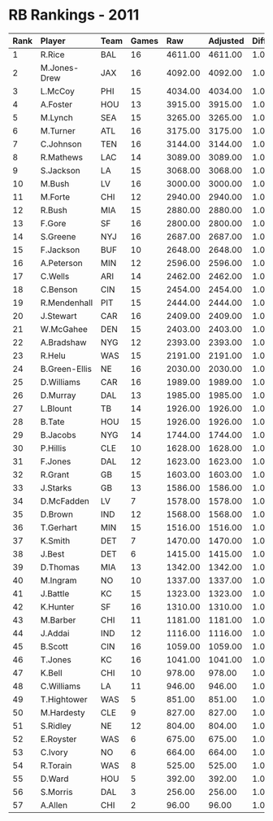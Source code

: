 # RB Rankings - 2011

| Rank | Player        | Team | Games | Raw     | Adjusted | Difficulty | Avg/Game | Typical | Consistency | Trend    |
| :----| :-------------| :----| :-----| :-------| :--------| :----------| :--------| :-------| :-----------| :--------|
| 1    | R.Rice        | BAL  | 16    | 4611.00 | 4611.00  | 1.000      | 288.19   | 312.50  | 10/0/6      | +55.5%   |
| 2    | M.Jones-Drew  | JAX  | 16    | 4092.00 | 4092.00  | 1.000      | 255.75   | 245.00  | 8/0/8       | +67.1%   |
| 3    | L.McCoy       | PHI  | 15    | 4034.00 | 4034.00  | 1.000      | 268.93   | 267.00  | 6/1/8       | +55.4%   |
| 4    | A.Foster      | HOU  | 13    | 3915.00 | 3915.00  | 1.000      | 301.15   | 309.50  | 5/3/5       | +58.0%   |
| 5    | M.Lynch       | SEA  | 15    | 3265.00 | 3265.00  | 1.000      | 217.67   | 209.50  | 6/0/9       | +100.5%  |
| 6    | M.Turner      | ATL  | 16    | 3175.00 | 3175.00  | 1.000      | 198.44   | 211.00  | 9/2/5       | +88.9%   |
| 7    | C.Johnson     | TEN  | 16    | 3144.00 | 3144.00  | 1.000      | 196.50   | 198.00  | 8/4/4       | +78.7%   |
| 8    | R.Mathews     | LAC  | 14    | 3089.00 | 3089.00  | 1.000      | 220.64   | 212.50  | 5/3/6       | +69.3%   |
| 9    | S.Jackson     | LA   | 15    | 3068.00 | 3068.00  | 1.000      | 204.53   | 205.00  | 6/0/9       | +110.1%  |
| 10   | M.Bush        | LV   | 16    | 3000.00 | 3000.00  | 1.000      | 187.50   | 189.00  | 7/2/7       | +148.0%  |
| 11   | M.Forte       | CHI  | 12    | 2940.00 | 2940.00  | 1.000      | 245.00   | 256.00  | 6/1/5       | INACTIVE |
| 12   | R.Bush        | MIA  | 15    | 2880.00 | 2880.00  | 1.000      | 192.00   | 183.00  | 5/1/9       | +106.2%  |
| 13   | F.Gore        | SF   | 16    | 2800.00 | 2800.00  | 1.000      | 175.00   | 196.00  | 9/1/6       | +104.7%  |
| 14   | S.Greene      | NYJ  | 16    | 2687.00 | 2687.00  | 1.000      | 167.94   | 180.00  | 10/2/4      | +119.9%  |
| 15   | F.Jackson     | BUF  | 10    | 2648.00 | 2648.00  | 1.000      | 264.80   | 253.00  | 4/1/5       | INACTIVE |
| 16   | A.Peterson    | MIN  | 12    | 2596.00 | 2596.00  | 1.000      | 216.33   | 242.00  | 7/1/4       | +126.5%  |
| 17   | C.Wells       | ARI  | 14    | 2462.00 | 2462.00  | 1.000      | 175.86   | 142.50  | 6/0/8       | +141.5%  |
| 18   | C.Benson      | CIN  | 15    | 2454.00 | 2454.00  | 1.000      | 163.60   | 157.00  | 7/2/6       | +67.5%   |
| 19   | R.Mendenhall  | PIT  | 15    | 2444.00 | 2444.00  | 1.000      | 162.93   | 158.00  | 7/1/7       | +91.0%   |
| 20   | J.Stewart     | CAR  | 16    | 2409.00 | 2409.00  | 1.000      | 150.56   | 154.00  | 6/4/6       | +59.6%   |
| 21   | W.McGahee     | DEN  | 15    | 2403.00 | 2403.00  | 1.000      | 160.20   | 159.50  | 7/0/8       | +150.5%  |
| 22   | A.Bradshaw    | NYG  | 12    | 2393.00 | 2393.00  | 1.000      | 199.42   | 210.00  | 7/2/3       | +80.2%   |
| 23   | R.Helu        | WAS  | 15    | 2191.00 | 2191.00  | 1.000      | 146.07   | 147.00  | 9/0/6       | +354.1%  |
| 24   | B.Green-Ellis | NE   | 16    | 2030.00 | 2030.00  | 1.000      | 126.88   | 117.50  | 8/1/7       | +238.4%  |
| 25   | D.Williams    | CAR  | 16    | 1989.00 | 1989.00  | 1.000      | 124.31   | 131.00  | 10/0/6      | +110.3%  |
| 26   | D.Murray      | DAL  | 13    | 1985.00 | 1985.00  | 1.000      | 152.69   | 151.50  | 8/0/5       | INACTIVE |
| 27   | L.Blount      | TB   | 14    | 1926.00 | 1926.00  | 1.000      | 137.57   | 134.00  | 7/0/7       | +246.9%  |
| 28   | B.Tate        | HOU  | 15    | 1926.00 | 1926.00  | 1.000      | 128.40   | 130.50  | 7/0/8       | +296.8%  |
| 29   | B.Jacobs      | NYG  | 14    | 1744.00 | 1744.00  | 1.000      | 124.57   | 107.00  | 5/2/7       | +163.3%  |
| 30   | P.Hillis      | CLE  | 10    | 1628.00 | 1628.00  | 1.000      | 162.80   | 143.00  | 3/2/5       | +158.6%  |
| 31   | F.Jones       | DAL  | 12    | 1623.00 | 1623.00  | 1.000      | 135.25   | 150.50  | 6/0/6       | +294.8%  |
| 32   | R.Grant       | GB   | 15    | 1603.00 | 1603.00  | 1.000      | 106.87   | 101.00  | 8/2/5       | +164.0%  |
| 33   | J.Starks      | GB   | 13    | 1586.00 | 1586.00  | 1.000      | 122.00   | 128.50  | 5/2/6       | +134.9%  |
| 34   | D.McFadden    | LV   | 7     | 1578.00 | 1578.00  | 1.000      | 225.43   | 254.50  | 5/0/2       | INACTIVE |
| 35   | D.Brown       | IND  | 12    | 1568.00 | 1568.00  | 1.000      | 130.67   | 122.00  | 5/1/6       | +106.3%  |
| 36   | T.Gerhart     | MIN  | 15    | 1516.00 | 1516.00  | 1.000      | 101.07   | 105.50  | 9/0/6       | +641.6%  |
| 37   | K.Smith       | DET  | 7     | 1470.00 | 1470.00  | 1.000      | 210.00   | 217.00  | 4/0/3       | +216.0%  |
| 38   | J.Best        | DET  | 6     | 1415.00 | 1415.00  | 1.000      | 235.83   | 243.50  | 4/0/2       | INACTIVE |
| 39   | D.Thomas      | MIA  | 13    | 1342.00 | 1342.00  | 1.000      | 103.23   | 85.50   | 5/0/8       | +171.5%  |
| 40   | M.Ingram      | NO   | 10    | 1337.00 | 1337.00  | 1.000      | 133.70   | 121.50  | 3/1/6       | INACTIVE |
| 41   | J.Battle      | KC   | 15    | 1323.00 | 1323.00  | 1.000      | 88.20    | 82.00   | 7/0/8       | +252.7%  |
| 42   | K.Hunter      | SF   | 16    | 1310.00 | 1310.00  | 1.000      | 81.88    | 93.50   | 10/1/5      | +205.6%  |
| 43   | M.Barber      | CHI  | 11    | 1181.00 | 1181.00  | 1.000      | 107.36   | 96.50   | 5/2/4       | +117.6%  |
| 44   | J.Addai       | IND  | 12    | 1116.00 | 1116.00  | 1.000      | 93.00    | 91.00   | 6/2/4       | +170.8%  |
| 45   | B.Scott       | CIN  | 16    | 1059.00 | 1059.00  | 1.000      | 66.19    | 68.00   | 10/1/5      | +160.2%  |
| 46   | T.Jones       | KC   | 16    | 1041.00 | 1041.00  | 1.000      | 65.06    | 58.50   | 6/0/10      | +173.1%  |
| 47   | K.Bell        | CHI  | 10    | 978.00  | 978.00   | 1.000      | 97.80    | 94.00   | 6/0/4       | +1611.1% |
| 48   | C.Williams    | LA   | 11    | 946.00  | 946.00   | 1.000      | 86.00    | 74.50   | 5/1/5       | +269.7%  |
| 49   | T.Hightower   | WAS  | 5     | 851.00  | 851.00   | 1.000      | 170.20   | 186.00  | 2/1/2       | INACTIVE |
| 50   | M.Hardesty    | CLE  | 9     | 827.00  | 827.00   | 1.000      | 91.89    | 85.50   | 4/1/4       | +941.4%  |
| 51   | S.Ridley      | NE   | 12    | 804.00  | 804.00   | 1.000      | 67.00    | 67.00   | 7/0/5       | +358.3%  |
| 52   | E.Royster     | WAS  | 6     | 675.00  | 675.00   | 1.000      | 112.50   | 123.00  | 4/0/2       | +584.9%  |
| 53   | C.Ivory       | NO   | 6     | 664.00  | 664.00   | 1.000      | 110.67   | 93.50   | 2/1/3       | +149.5%  |
| 54   | R.Torain      | WAS  | 8     | 525.00  | 525.00   | 1.000      | 65.62    | 51.50   | 4/0/4       | +286.1%  |
| 55   | D.Ward        | HOU  | 5     | 392.00  | 392.00   | 1.000      | 78.40    | 79.50   | 2/0/3       | N/A      |
| 56   | S.Morris      | DAL  | 3     | 256.00  | 256.00   | 1.000      | 85.33    | 85.33   | 1/0/2       | N/A      |
| 57   | A.Allen       | CHI  | 2     | 96.00   | 96.00    | 1.000      | 48.00    | 48.00   | 1/0/1       | N/A      |

